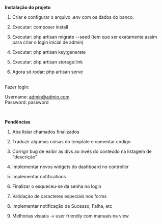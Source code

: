 **Instalação do projeto**

1. Criar e configurar o arquivo .env com os dados do banco.

2. Executar: composer install

3. Executar: php artisan migrate --seed 
(tem que ser exatamente assim para criar o login inicial de admin)

4. Executar: php artisan key:generate

5. Executar: php artisan storage:link 

6. Agora só rodar: php artisan serve 

<br>
Fazer login:

Username:	admin@admin.com <br>
Password:	password 

<br>

**Pendências**

1. Aba listar chamados finalizados

2. Traduzir algumas coisas do template e comentar código

3. Corrigir bug de exibir as divs ao invés do conteúdo na listagem de "descrição"

3. Implementar novos widgets do dashboard no controller

4. Implementar notifications

5. Finalizar o esqueceu-se da senha no login

6. Validação de caracteres especiais nos forms

7. Implementar notificação de Sucesso, Falha, etc

8. Melhorias visuais -> user friendly com manuais na view